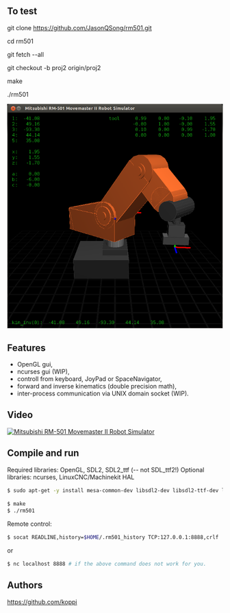 ## To test

git clone https://github.com/JasonQSong/rm501.git

cd rm501

git fetch --all

git checkout -b proj2 origin/proj2

make

./rm501


![rm501.png](doc/rm501.png)


## Features

 * OpenGL gui,
 * ncurses gui (WIP),
 * controll from keyboard, JoyPad or SpaceNavigator,
 * forward and inverse kinematics (double precision math),
 * inter-process communication via UNIX domain socket (WIP).

## Video

[![Mitsubishi RM-501 Movemaster II Robot Simulator](http://img.youtube.com/vi/ddvIzk9aeJo/0.jpg)](https://www.youtube.com/watch?v=ddvIzk9aeJo)

## Compile and run

Required libraries: OpenGL, SDL2, SDL2_ttf (-- not SDL_ttf2!)
Optional libraries: ncurses, LinuxCNC/Machinekit HAL

```bash
$ sudo apt-get -y install mesa-common-dev libsdl2-dev libsdl2-ttf-dev libsdl2-net-dev
```

```bash
$ make
$ ./rm501
```

Remote control:
```bash
$ socat READLINE,history=$HOME/.rm501_history TCP:127.0.0.1:8888,crlf
```
or
```bash
$ nc localhost 8888 # if the above command does not work for you.
```

## Authors

https://github.com/koppi
